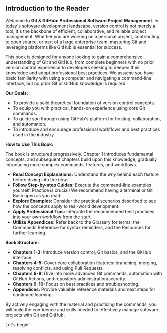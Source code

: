 ## **Introduction to the Reader**

Welcome to **Git & GitHub: Professional Software Project Management**. In today's software development landscape, version control is not merely a tool; it's the backbone of efficient, collaborative, and reliable project management. Whether you are working on a personal project, contributing to open source, or part of a large enterprise team, mastering Git and leveraging platforms like GitHub is essential for success.

This book is designed for anyone looking to gain a comprehensive understanding of Git and GitHub, from complete beginners with no prior version control experience to developers seeking to deepen their knowledge and adopt professional best practices. We assume you have basic familiarity with using a computer and navigating a command-line interface, but no prior Git or GitHub knowledge is required.

**Our Goals:**

- To provide a solid theoretical foundation of version control concepts.
- To equip you with practical, hands-on experience using core Git commands.
- To guide you through using GitHub's platform for hosting, collaboration, and automation.
- To introduce and encourage professional workflows and best practices used in the industry.

**How to Use This Book:**

The book is structured progressively. Chapter 1 introduces fundamental concepts, and subsequent chapters build upon this knowledge, gradually introducing more complex commands, features, and workflows.

- **Read Concept Explanations:** Understand the *why* behind each feature before diving into the *how*.
- **Follow Step-by-step Guides:** Execute the command-line examples yourself. Practice is crucial! We recommend having a terminal or Git Bash open as you read.
- **Explore Examples:** Consider the practical scenarios described to see how the concepts apply to real-world development.
- **Apply Professional Tips:** Integrate the recommended best practices into your own workflow from the start.
- **Utilize Appendices:** Refer back to the Glossary for terms, the Commands Reference for syntax reminders, and the Resources for further learning.

**Book Structure:**

- **Chapters 1-3:** Introduce version control, Git basics, and the GitHub interface.
- **Chapters 4-5:** Cover core collaboration features: branching, merging, resolving conflicts, and using Pull Requests.
- **Chapters 6-8:** Dive into more advanced Git commands, automation with GitHub Actions, and repository administration/security.
- **Chapters 9-10:** Focus on best practices and troubleshooting.
- **Appendices:** Provide valuable reference materials and next steps for continued learning.

By actively engaging with the material and practicing the commands, you will build the confidence and skills needed to effectively manage software projects with Git and GitHub.

Let's begin!